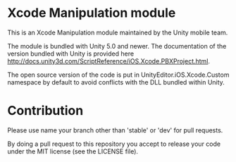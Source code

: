 Xcode Manipulation module
=========================

This is an Xcode Manipulation module maintained by the Unity mobile team.

The module is bundled with Unity 5.0 and newer. The documentation of the version bundled with 
Unity is provided here http://docs.unity3d.com/ScriptReference/iOS.Xcode.PBXProject.html.

The open source version of the code is put in UnityEditor.iOS.Xcode.Custom namespace by 
default to avoid conflicts with the DLL bundled within Unity.

Contribution
============

Please use name your branch other than 'stable' or 'dev' for pull requests.

By doing a pull request to this repository you accept to release your code under the MIT
license (see the LICENSE file).
